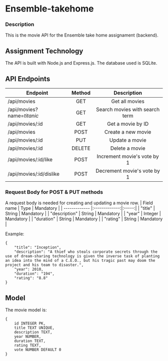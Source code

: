 # Ensemble-takehome
### Description
This is the movie API for the Ensemble take home assignament (backend).

## Assignment Technology
The API is built with Node.js and Express.js. 
The database used is SQLite.

## API Endpoints
| Endpoint        | Method           | Description  |
| ------------- |:-------------:|:-----:|
/api/movies | GET | Get all movies
/api/movies?name=*titanic* | GET | Search movies with search term
/api/movies/:id | GET | Get a movie by ID
/api/movies | POST | Create a new movie
/api/movies/:id | PUT | Update a movie
/api/movies/:id | DELETE | Delete a movie
/api/movies/:id/like | POST | Increment movie's vote by 1
/api/movies/:id/dislike | POST | Decrement movie's vote by 1

### Request Body for POST & PUT methods
A request body is needed for creating and updating a movie row.
| Field name        | Type           | Mandatory  |
| ------------- |:-------------:|:-----:|
| "title"      | String           | Mandatory  |
| "description"      | String           | Mandatory  |
| "year"      | Integer           | Mandatory  |
| "duration"      | String           | Mandatory  |
| "rating"      | String           | Mandatory  |

 Example:
 
    {
        "title": "Inception",
        "description": "A thief who steals corporate secrets through the use of dream-sharing technology is given the inverse task of planting an idea into the mind of a C.E.O., but his tragic past may doom the project and his team to disaster.",
        "year": 2010,
        "duration": "194",
        "rating": "8.8"
    }

## Model
The movie model is:

    {
        id INTEGER PK,
        title TEXT UNIQUE, 
        description TEXT, 
        year NUMBER, 
        duration TEXT, 
        rating TEXT,
        vote NUMBER DEFAULT 0
    }
    
